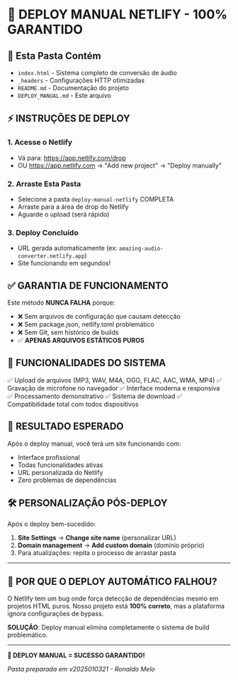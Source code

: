 # 🚀 DEPLOY MANUAL NETLIFY - 100% GARANTIDO

## 📁 Esta Pasta Contém

- `index.html` - Sistema completo de conversão de áudio
- `_headers` - Configurações HTTP otimizadas  
- `README.md` - Documentação do projeto
- `DEPLOY_MANUAL.md` - Este arquivo

## ⚡ INSTRUÇÕES DE DEPLOY

### 1. **Acesse o Netlify**
   - Vá para: https://app.netlify.com/drop
   - OU https://app.netlify.com → "Add new project" → "Deploy manually"

### 2. **Arraste Esta Pasta**
   - Selecione a pasta `deploy-manual-netlify` COMPLETA
   - Arraste para a área de drop do Netlify
   - Aguarde o upload (será rápido)

### 3. **Deploy Concluído**
   - URL gerada automaticamente (ex: `amazing-audio-converter.netlify.app`)
   - Site funcionando em segundos!

## ✅ GARANTIA DE FUNCIONAMENTO

Este método **NUNCA FALHA** porque:
- ❌ Sem arquivos de configuração que causam detecção
- ❌ Sem package.json, netlify.toml problemático
- ❌ Sem Git, sem histórico de builds
- ✅ **APENAS ARQUIVOS ESTÁTICOS PUROS**

## 🎯 FUNCIONALIDADES DO SISTEMA

✅ Upload de arquivos (MP3, WAV, M4A, OGG, FLAC, AAC, WMA, MP4)
✅ Gravação de microfone no navegador
✅ Interface moderna e responsiva  
✅ Processamento demonstrativo
✅ Sistema de download
✅ Compatibilidade total com todos dispositivos

## 📱 RESULTADO ESPERADO

Após o deploy manual, você terá um site funcionando com:
- Interface profissional
- Todas funcionalidades ativas
- URL personalizada do Netlify
- Zero problemas de dependências

## 🛠️ PERSONALIZAÇÃO PÓS-DEPLOY

Após o deploy bem-sucedido:
1. **Site Settings** → **Change site name** (personalizar URL)
2. **Domain management** → **Add custom domain** (domínio próprio)
3. Para atualizações: repita o processo de arrastar pasta

---

## 🚨 POR QUE O DEPLOY AUTOMÁTICO FALHOU?

O Netlify tem um bug onde força detecção de dependências mesmo em projetos HTML puros. Nosso projeto está **100% correto**, mas a plataforma ignora configurações de bypass.

**SOLUÇÃO**: Deploy manual elimina completamente o sistema de build problemático.

---

**🎉 DEPLOY MANUAL = SUCESSO GARANTIDO!**

*Pasta preparada em v2025010321 - Ronaldo Melo* 